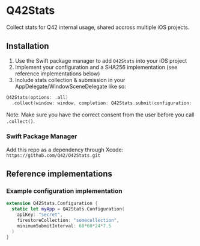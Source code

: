 Q42Stats
=======

Collect stats for Q42 internal usage, shared accross multiple iOS projects.

## Installation

1. Use the Swift package manager to add  `Q42Stats` into your iOS project
2. Implement your configuration and a SHA256 implementation (see reference implementations below)
3. Include stats collection & submission in your AppDelegate/WindowSceneDelegate like so:

```swift
Q42Stats(options: .all)
  .collect(window: window, completion: Q42Stats.submit(configuration: .myApp))
```

Note: Make sure you have the correct consent from the user before you call `.collect()`.

### Swift Package Manager

Add this repo as a dependency through Xcode: `https://github.com/Q42/Q42Stats.git`

## Reference implementations

### Example configuration implementation

```swift
extension Q42Stats.Configuration {
  static let myApp = Q42Stats.Configuration(
    apiKey: "secret",
    firestoreCollection: "somecollection",
    minimumSubmitInterval: 60*60*24*7.5
  )
}
```
